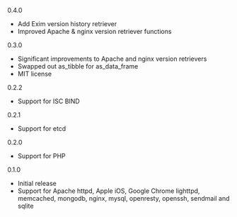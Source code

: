 0.4.0
* Add Exim version history retriever
* Improved Apache & nginx version retriever functions

0.3.0
* Significant improvements to Apache and nginx version retrievers
* Swapped out as_tibble for as_data_frame
* MIT license

0.2.2
* Support for ISC BIND

0.2.1
* Support for etcd

0.2.0
* Support for PHP

0.1.0 
* Initial release
* Support for Apache httpd, Apple iOS, Google Chrome lighttpd, memcached, mongodb, nginx, 
  mysql, openresty, openssh, sendmail and sqlite